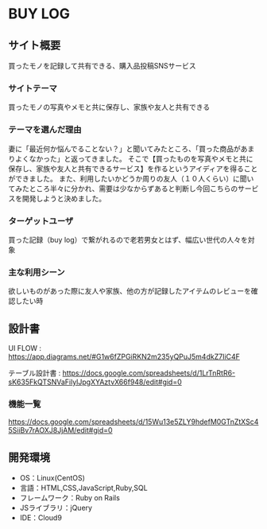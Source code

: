 # BUY LOG

## サイト概要
買ったモノを記録して共有できる、購入品投稿SNSサービス

### サイトテーマ
買ったモノの写真やメモと共に保存し、家族や友人と共有できる

### テーマを選んだ理由
妻に「最近何か悩んでることない？」と聞いてみたところ、「買った商品があまりよくなかった」と返ってきました。
そこで【買ったものを写真やメモと共に保存し、家族や友人と共有できるサービス】を作るというアイディアを得ることができました。
また、利用したいかどうか周りの友人（１０人くらい）に聞いてみたところ半々に分かれ、需要は少なからずあると判断し今回こちらのサービスを開発しようと決めました。

### ターゲットユーザ
買った記録（buy log）で繋がれるので老若男女とはず、幅広い世代の人々を対象

### 主な利用シーン
欲しいものがあった際に友人や家族、他の方が記録したアイテムのレビューを確認したい時

## 設計書
UI FLOW :
https://app.diagrams.net/#G1w6fZPGiRKN2m235yQPuJ5m4dkZ7IiC4F

テーブル設計書 :
https://docs.google.com/spreadsheets/d/1LrTnRtR6-sK635FkQTSNVaFilylJpgXYAztvX66f948/edit#gid=0

### 機能一覧
https://docs.google.com/spreadsheets/d/15Wu13e5ZLY9hdefM0GTnZtXSc45SiiBv7rAOXJ8JjAM/edit#gid=0

## 開発環境
- OS：Linux(CentOS)
- 言語：HTML,CSS,JavaScript,Ruby,SQL
- フレームワーク：Ruby on Rails
- JSライブラリ：jQuery
- IDE：Cloud9
